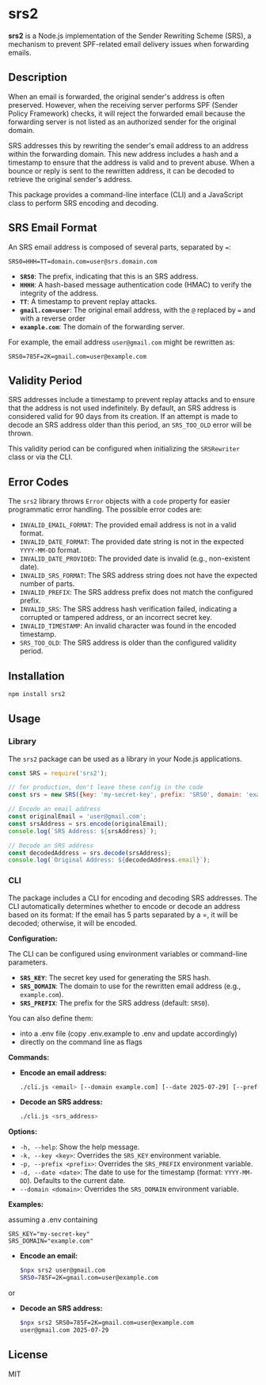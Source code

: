 # srs2

**srs2** is a Node.js implementation of the Sender Rewriting Scheme (SRS), a mechanism to prevent SPF-related email delivery issues when forwarding emails.

## Description

When an email is forwarded, the original sender's address is often preserved. However, when the receiving server performs SPF (Sender Policy Framework) checks, it will reject the forwarded email because the forwarding server is not listed as an authorized sender for the original domain.

SRS addresses this by rewriting the sender's email address to an address within the forwarding domain. This new address includes a hash and a timestamp to ensure that the address is valid and to prevent abuse. When a bounce or reply is sent to the rewritten address, it can be decoded to retrieve the original sender's address.

This package provides a command-line interface (CLI) and a JavaScript class to perform SRS encoding and decoding.

## SRS Email Format

An SRS email address is composed of several parts, separated by `=`:

`SRS0=HHH=TT=domain.com=user@srs.domain.com`

*   **`SRS0`**: The prefix, indicating that this is an SRS address.
*   **`HHHH`**: A hash-based message authentication code (HMAC) to verify the integrity of the address.
*   **`TT`**: A timestamp to prevent replay attacks.
*   **`gmail.com=user`**: The original email address, with the `@` replaced by `=` and with a reverse order
*   **`example.com`**: The domain of the forwarding server.

For example, the email address `user@gmail.com` might be rewritten as:

`SRS0=785F=2K=gmail.com=user@example.com`

## Validity Period

SRS addresses include a timestamp to prevent replay attacks and to ensure that the address is not used indefinitely. By default, an SRS address is considered valid for 90 days from its creation. If an attempt is made to decode an SRS address older than this period, an `SRS_TOO_OLD` error will be thrown.

This validity period can be configured when initializing the `SRSRewriter` class or via the CLI.

## Error Codes

The `srs2` library throws `Error` objects with a `code` property for easier programmatic error handling. The possible error codes are:

*   `INVALID_EMAIL_FORMAT`: The provided email address is not in a valid format.
*   `INVALID_DATE_FORMAT`: The provided date string is not in the expected `YYYY-MM-DD` format.
*   `INVALID_DATE_PROVIDED`: The provided date is invalid (e.g., non-existent date).
*   `INVALID_SRS_FORMAT`: The SRS address string does not have the expected number of parts.
*   `INVALID_PREFIX`: The SRS address prefix does not match the configured prefix.
*   `INVALID_SRS`: The SRS address hash verification failed, indicating a corrupted or tampered address, or an incorrect secret key.
*   `INVALID_TIMESTAMP`: An invalid character was found in the encoded timestamp.
*   `SRS_TOO_OLD`: The SRS address is older than the configured validity period.

## Installation

```bash
npm install srs2
```

## Usage

### Library

The `srs2` package can be used as a library in your Node.js applications.

```javascript
const SRS = require('srs2');

// for production, don't leave these config in the code
const srs = new SRS({key: 'my-secret-key', prefix: 'SRS0', domain: 'example.com', validityDays: 90});

// Encode an email address
const originalEmail = 'user@gmail.com';
const srsAddress = srs.encode(originalEmail);
console.log(`SRS Address: ${srsAddress}`);

// Decode an SRS address
const decodedAddress = srs.decode(srsAddress);
console.log(`Original Address: ${decodedAddress.email}`);
```

### CLI

The package includes a CLI for encoding and decoding SRS addresses. 
The CLI automatically determines whether to encode or decode an address based on its format: If the email has 5 parts separated by a =, it will be decoded; otherwise, it will be encoded.

**Configuration:**

The CLI can be configured using environment variables or command-line parameters.

*   **`SRS_KEY`**: The secret key used for generating the SRS hash.
*   **`SRS_DOMAIN`**: The domain to use for the rewritten email address (e.g., `example.com`).
*   **`SRS_PREFIX`**: The prefix for the SRS address (default: `SRS0`).

You can also define them:
- into a .env file (copy .env.example to .env and update accordingly)
- directly on the command line as flags

**Commands:**

*   **Encode an email address:**

    ```bash
    ./cli.js <email> [--domain example.com] [--date 2025-07-29] [--prefix SRS0] [--key your-secret-key]
    ```

*   **Decode an SRS address:**

    ```bash
    ./cli.js <srs_address> 
    ```


**Options:**

*   `-h, --help`: Show the help message.
*   `-k, --key <key>`: Overrides the `SRS_KEY` environment variable.
*   `-p, --prefix <prefix>`: Overrides the `SRS_PREFIX` environment variable.
*   `-d, --date <date>`: The date to use for the timestamp (format: `YYYY-MM-DD`). Defaults to the current date.
*   `--domain <domain>`: Overrides the `SRS_DOMAIN` environment variable.

**Examples:**

assuming a .env containing


    SRS_KEY="my-secret-key"
    SRS_DOMAIN="example.com"


*   **Encode an email:**

    ```bash
    $npx srs2 user@gmail.com
    SRS0=785F=2K=gmail.com=user@example.com

    ```
or 

*   **Decode an SRS address:**

    ```bash
    $npx srs2 SRS0=785F=2K=gmail.com=user@example.com
    user@gmail.com 2025-07-29
    ```

## License

MIT

